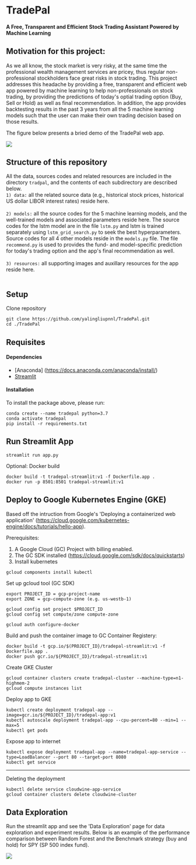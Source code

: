 # TradePal
#### A Free, Transparent and Efficient Stock Trading Assistant Powered by Machine Learning

## Motivation for this project:
As we all know, the stock market is very risky, at the same time the professional wealth management services are pricey, thus regular non-professional stockholders face great risks in stock trading. This project addresses this headache by providing a free, transparent and efficient web app powered by machine learning to help non-professionals on stock trading, by providing the predictions of today's optial trading option (Buy, Sell or Hold) as well as final recommendation. In addition, the app provides backtesting results in the past 3 years from all the 5 machine learning models such that the user can make their own trading decision based on those results. 

The figure below presents a bried demo of the TradePal web app.

![](app_demo.gif)

## Structure of this repository
All the data, sources codes and related resources are included in the directory `tradpal`, and the contents of each subdirectory are described below.<br />
`1) data:` all the related source data (e.g., historical stock prices, historical US dollar LIBOR interest rates) reside here.  <br /><br />
`2) models:` all the source codes for the 5 machine learning models, and the well-trained models and associated parameters reside here. The source codes for the lstm model are in the file `lstm.py` and lstm is trained separately using `lstm_grid_search.py` to seek the best hyperparameters. Source codes for all 4 other models reside in the `models.py` file. The file `recommend.py` is used to provides the fund- and model-specific prediction for today's trading option and the app's final recommendation as well.<br /><br />
`3) resources:` all supporting images and auxillary resources for the app reside here.  <br /><br />



###



## Setup
Clone repository
```
git clone https://github.com/yalingliupnnl/TradePal.git
cd ./TradePal
```

## Requisites
#### Dependencies
- [Anaconda] (https://docs.anaconda.com/anaconda/install/)
- [Streamlit](streamlit.io)

#### Installation
To install the package above, please run:
```shell
conda create --name tradepal python=3.7
conda activate tradepal
pip install -r requirements.txt
```


## Run Streamlit App
```
streamlit run app.py
```
Optional: Docker build
```
docker build -t tradepal-streamlit:v1 -f Dockerfile.app .
docker run -p 8501:8501 tradepal-streamlit:v1
```

<!-- ## Train Model
The config.yaml file contains the final mode parameters for input into the training script. 
```
cd train
pip install -r requirements.txt
python3 train.py -y './config.yaml'
```
Optional: Docker build
```
docker build -t cloudwine-train:v1 -f Dockerfile.train . 
```-->

## Deploy to Google Kubernetes Engine (GKE)
Based off the intruction from Google's 'Deploying a containerized web application' (https://cloud.google.com/kubernetes-engine/docs/tutorials/hello-app).

Prerequisites:
1) A Google Cloud (GC) Project with billing enabled.
2) The GC SDK installed (https://cloud.google.com/sdk/docs/quickstarts)
3) Install kubernetes
```
gcloud components install kubectl
```

Set up gcloud tool (GC SDK)
```
export PROJECT_ID = gcp-project-name
export ZONE = gcp-compute-zone (e.g. us-westb-1)

gcloud config set project $PROJECT_ID
gcloud config set compute/zone compute-zone

gcloud auth configure-docker
```

Build and push the container image to GC Container Registery:
```
docker build -t gcp.io/$(PROJECT_ID}/tradepal-streamlit:v1 -f Dockerfile.app .
docker push gcr.io/${PROJECT_ID}/tradepal-streamlit:v1
```

Create GKE Cluster
```
gcloud container clusters create tradepal-cluster --machine-type=n1-highmem-2
gcloud compute instances list
```

Deploy app to GKE
```
kubectl create deployment tradepal-app --image=gcr.io/${PROJECT_ID}/tradepal-app:v1
kubectl autoscale deployment tradepal-app --cpu-percent=80 --min=1 --max=5
kubectl get pods
```

Expose app to internet
```
kubectl expose deployment tradepal-app --name=tradepal-app-service --type=LoadBalancer --port 80 --target-port 8080
kubectl get service
```

---

Deleting the deployment
```
kubectl delete service cloudwine-app-service
gcloud container clusters delete cloudwine-cluster
```



## Data Exploration
Run the streamlit app and see the 'Data Exploration' page for data exploration and experiment results. Below is an example of the performance comparison between Random Forest and the Benchmark strategy (buy and hold) for SPY (SP 500 index fund). 

![](tradepal/resources/SPY_training.png?raw=true)



